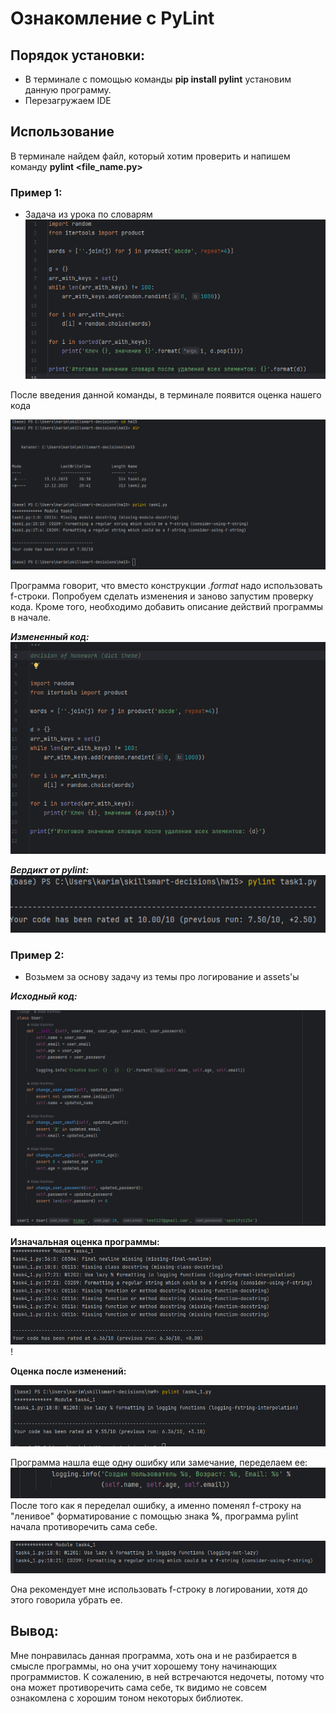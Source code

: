 # Ознакомление с PyLint

## Порядок установки:
- В терминале с помощью команды __pip install pylint__ установим данную программу.
- Перезагружаем IDE

## Использование
В терминале найдем файл, который хотим проверить и напишем команду __pylint <file_name.py>__


### Пример 1:
- Задача из урока по словарям
![img_1.png](img_1.png)

После введения данной команды, в терминале появится оценка нашего кода

![img.png](img.png)

Программа говорит, что вместо конструкции _.format_ надо использовать f-строки. Попробуем сделать изменения и заново запустим проверку кода.
Кроме того, необходимо добавить описание действий программы в начале.

___Измененный код:___
![img_2.png](img_2.png)

___Вердикт от pylint:___
![img_3.png](img_3.png)


### Пример 2:
- Возьмем за основу задачу из темы про логирование и assets'ы

___Исходный код:___

![img_4.png](img_4.png)

__Изначальная оценка программы:__
![img_6.png](img_6.png)!

__Оценка после изменений:__

![img_7.png](img_7.png)

Программа нашла еще одну ошибку или замечание, переделаем ее:
![img_8.png](img_8.png)
После того как я переделал ошибку, а именно поменял f-строку на "ленивое" форматирование с помощью знака __%__, программа pylint начала противоречить сама себе.

![img_9.png](img_9.png) 

Она рекомендует мне использовать f-строку в логировании, хотя до этого говорила убрать ее.


## Вывод:
Мне понравилась данная программа, хоть она и не разбирается в смысле программы, но она учит хорошему тону начинающих программистов.
К сожалению, в ней встречаются недочеты, потому что она может противоречить сама себе, тк видимо не совсем ознакомлена с хорошим тоном некоторых библиотек.
